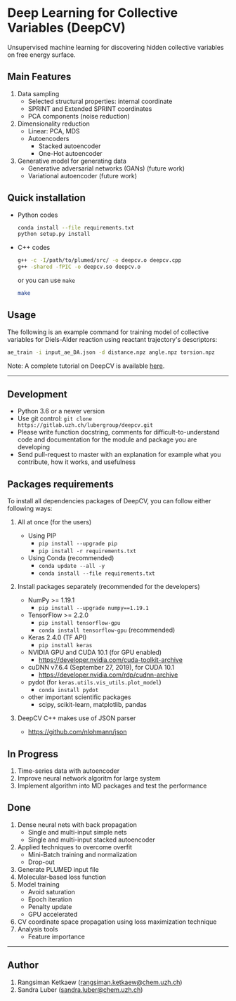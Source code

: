 # Deep Learning for Collective Variables (DeepCV)

Unsupervised machine learning for discovering hidden collective variables on free energy surface.

## Main Features
1. Data sampling
    - Selected structural properties: internal coordinate
    - SPRINT and Extended SPRINT coordinates
    - PCA components (noise reduction)
2. Dimensionality reduction
    - Linear: PCA, MDS
    - Autoencoders
      - Stacked autoencoder
      - One-Hot autoencoder
3. Generative model for generating data
    - Generative adversarial networks (GANs) (future work)
    - Variational autoencoder (future work)

## Quick installation 
- Python codes
    ```sh
    conda install --file requirements.txt
    python setup.py install
    ```
- C++ codes
    ```sh
    g++ -c -I/path/to/plumed/src/ -o deepcv.o deepcv.cpp
    g++ -shared -fPIC -o deepcv.so deepcv.o
    ```

    or you can use `make`
    ```sh
    make
    ```

## Usage
The following is an example command for training model of collective variables for Diels-Alder reaction using reactant trajectory's descriptors:
```sh
ae_train -i input_ae_DA.json -d distance.npz angle.npz torsion.npz
```

Note: A complete tutorial on DeepCV is available [here](tutorials/).

---

## Development
- Python 3.6 or a newer version
- Use git control: `git clone https://gitlab.uzh.ch/lubergroup/deepcv.git`
- Please write function docstring, comments for difficult-to-understand code and documentation for the module and package you are developing
- Send pull-request to master with an explanation for example what you contribute, how it works, and usefulness

## Packages requirements
To install all dependencies packages of DeepCV, you can follow either following ways:

1. All at once (for the users)
    - Using PIP
      - `pip install --upgrade pip`
      - `pip install -r requirements.txt`
    - Using Conda (recommended)
      - `conda update --all -y`
      - `conda install --file requirements.txt`

2. Install packages separately (recommended for the developers)
    - NumPy >= 1.19.1
      - `pip install --upgrade numpy==1.19.1`
    - TensorFlow >= 2.2.0
      - `pip install tensorflow-gpu`
      - `conda install tensorflow-gpu`  (recommended)
    - Keras 2.4.0 (TF API)
      - `pip install keras`
    - NVIDIA GPU and CUDA 10.1 (for GPU enabled)
      - https://developer.nvidia.com/cuda-toolkit-archive
    - cuDNN v7.6.4 (September 27, 2019), for CUDA 10.1
      - https://developer.nvidia.com/rdp/cudnn-archive
    - pydot (for `keras.utils.vis_utils.plot_model`)
      - `conda install pydot`
    - other important scientific packages
      - scipy, scikit-learn, matplotlib, pandas

3. DeepCV C++ makes use of JSON parser
    - https://github.com/nlohmann/json

## In Progress
1. Time-series data with autoencoder
2. Improve neural network algoritm for large system
3. Implement algorithm into MD packages and test the performance

## Done
1. Dense neural nets with back propagation
    - Single and multi-input simple nets
    - Single and multi-input stacked autoencoder
2. Applied techniques to overcome overfit
    - Mini-Batch training and normalization
    - Drop-out
3. Generate PLUMED input file
4. Molecular-based loss function
5. Model training
    - Avoid saturation
    - Epoch iteration
    - Penalty update
    - GPU accelerated
6. CV coordinate space propagation using loss maximization technique
7. Analysis tools
    - Feature importance

---

## Author
1. Rangsiman Ketkaew (rangsiman.ketkaew@chem.uzh.ch)
2. Sandra Luber (sandra.luber@chem.uzh.ch)
